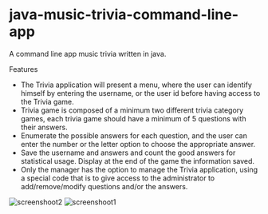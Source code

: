 # java-music-trivia-command-line-app

A command line app music trivia written in java.

Features
- The Trivia application will present a menu, where the user can identify himself by entering the username, or the user id before having access to the Trivia game.
- Trivia game is composed of a minimum two different trivia category games, each trivia game should have a minimum of 5 questions with their answers.
- Enumerate the possible answers for each question, and the user can enter the number or the letter option to choose the appropriate answer.
- Save the username and answers and count the good answers for statistical usage. Display at the end of the game the information saved.
- Only the manager has the option to manage the Trivia application, using a special code that is to give access to the administrator to add/remove/modify questions and/or the answers.


![screenshoot2](images/screenshot2.png)
![screenshoot1](images/screenshot1.png)
